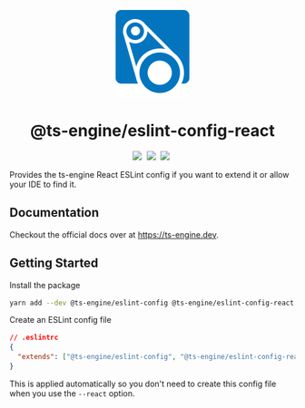 <p align="center">
  <img 
    src="https://raw.githubusercontent.com/ts-engine/assets/master/logo.png"
    alt="ts-engine logo" 
  />
</p>
<h1 align="center">@ts-engine/eslint-config-react</h1>
<p align="center">
  <img style="display: inline-block; margin-right: 5px;" src="https://github.com/ts-engine/ts-engine/workflows/Verify/badge.svg" />
  <img style="display: inline-block; margin-right: 5px;" src="https://github.com/ts-engine/ts-engine/workflows/Publish/badge.svg" />
  <img style="display: inline-block; margin-right: 5px;" src="https://badgen.net/github/release/ts-engine/ts-engine" />
</p>

Provides the ts-engine React ESLint config if you want to extend it or allow your IDE to find it.

## Documentation

Checkout the official docs over at https://ts-engine.dev.

## Getting Started

Install the package

```sh
yarn add --dev @ts-engine/eslint-config @ts-engine/eslint-config-react
```

Create an ESLint config file

```json
// .eslintrc
{
  "extends": ["@ts-engine/eslint-config", "@ts-engine/eslint-config-react"]
}
```

This is applied automatically so you don't need to create this config file when you use the `--react` option.
